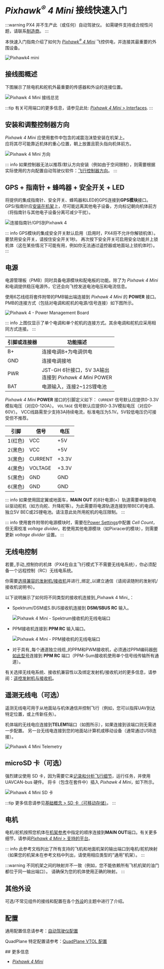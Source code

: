 # _Pixhawk<sup>&reg;</sup> 4 Mini_ 接线快速入门

:::warning
PX4 并不生产此（或任何）自动驾驶仪。
如需硬件支持或合规性问题，请联系[制造商](https://holybro.com/)。
:::

本快速入门指南介绍了如何为 [_Pixhawk<sup>&reg;</sup> 4 Mini_](../flight_controller/pixhawk4_mini.md) 飞控供电，并连接其最重要的外围设备。

![Pixhawk4 mini](../../assets/flight_controller/pixhawk4mini/pixhawk4mini_iso_1.png)

## 接线图概述

下图展示了除电机和舵机外最重要的传感器和外设的连接位置。

![*Pixhawk 4 Mini* 接线总览](../../assets/flight_controller/pixhawk4mini/pixhawk4mini_wiring_overview.png)

:::tip
有关可用端口的更多信息，请参见此处: [_Pixhawk 4 Mini_ > Interfaces](../flight_controller/pixhawk4_mini.md#interfaces).
:::

## 安装和调整控制器方向

_Pixhawk 4 Mini_ 应使用套件中包含的减震泡沫垫安装在机架上。  
应将其尽可能靠近机体的重心位置，朝上放置且箭头指向机体前方。

![*Pixhawk 4 Mini* 方向](../../assets/flight_controller/pixhawk4mini/pixhawk4mini_orientation.png)

::: info
如果控制器无法以推荐/默认方向安装（例如由于空间限制），则需要根据实际使用的方向配置自动驾驶仪软件：[飞行控制器方向](../config/flight_controller_orientation.md)。
:::

## GPS + 指南针 + 蜂鸣器 + 安全开关 + LED

将提供的集成指南针、安全开关、蜂鸣器和LED的GPS连接到**GPS模块**接口。GPS/指南针应[安装在机架](../assembly/mount_gps_compass.md)上，尽可能远离其他电子设备，方向标记朝向机体前方（将指南针与其他电子设备分离可减少干扰）。

![连接指南针/GPS到Pixhawk 4](../../assets/flight_controller/pixhawk4mini/pixhawk4mini_gps.png)

::: info
GPS模块的集成安全开关默认启用（启用时，PX4将不允许你解锁机体）。
要禁用安全开关，请按住安全开关1秒。
再次按下安全开关可启用安全功能并上锁机体（这在某些情况下可能有用，例如你无法通过遥控器或地面站上锁机体时）。
:::

## 电源

电源管理板（PMB）同时具备电源模块和配电板的功能。除了为 _Pixhawk 4 Mini_ 和电调提供稳压电源外，它还会向飞控发送电池电压和电流信息。

使用6芯线缆将套件附带的PMB输出端连接到 _Pixhawk 4 Mini_ 的 **POWER** 接口。PMB的连接方式（包括对电调和舵机的电源/信号连接）如下图所示。

![Pixhawk 4 - Power Management Board](../../assets/flight_controller/pixhawk4mini/pixhawk4mini_power_management.png)

::: info
上图仅显示了单个电调和单个舵机的连接方式。其余电调和舵机应采用相同方式连接。
:::

| 引脚或连接器 | 功能描述 |
| ------------------- | -------------------------------------------------------------------------- |
| B+                  | 连接电调B+为电调供电 |
| GND                 | 连接电调接地 |
| PWR                 | JST-GH 6针接口，5V 3A输出<br>连接到 _Pixhawk 4 Mini_ POWER |
| BAT                 | 电源输入，连接2~12S锂电池 |

_Pixhawk 4 Mini_ **POWER** 接口的引脚定义如下：
`CURRENT` 信号默认应提供0-3.3V模拟电压（对应0-120A）。
`VOLTAGE` 信号默认应提供0-3.3V模拟电压（对应0-60V）。
VCC线路需至少支持3A持续电流，标准电压为5.1V。5V较低电压仍可接受但不推荐。

| 引脚 | 信号 | 电压 |
| -------- | ------- | ----- |
| 1(红色)   | VCC     | +5V   |
| 2(黑色) | VCC     | +5V   |
| 3(黑色) | CURRENT | +3.3V |
| 4(黑色) | VOLTAGE | +3.3V |
| 5(黑色) | GND     | GND   |
| 6(黑色) | GND     | GND   |

::: info
如果使用固定翼或地面车，**MAIN OUT** 的8针电源(+）轨道需要单独供电以驱动舵机（如方向舵、升降舵等）。为此需要将电源轨道连接到带BEC的电调、独立5V BEC或2S锂电池。请注意此处所用舵机的电压限制。
:::

::: info
使用套件附带的电源模块时，需要在[Power Settings](https://docs.qgroundcontrol.com/master/en/qgc-user-guide/setup_view/power.html)中配置 _Cell Count_，但无需校准 _voltage divider_。若使用其他电源模块（如Pixracer的模块），则需要更新 _voltage divider_ 设置。
:::

## 无线电控制

若要_手动_控制你的机体（PX4在自主飞行模式下不需要无线电系统），你必须配备一个远程控制（RC）无线电系统。

你需要[选择兼容的发射机/接收机](../getting_started/rc_transmitter_receiver.md)并进行_绑定_以建立通信（请阅读随附的发射机/接收机说明书）。

以下说明展示了如何将不同类型的接收机连接到_Pixhawk 4 Mini_：

- Spektrum/DSM或S.BUS接收机连接到 **DSM/SBUS RC** 输入。

  ![Pixhawk 4 Mini - Spektrum接收机的无线电端口](../../assets/flight_controller/pixhawk4mini/pixhawk4mini_rc_dsmsbus.png)

- PPM接收机连接到 **PPM RC** 输入端口。

  ![Pixhawk 4 Mini - PPM接收机的无线电端口](../../assets/flight_controller/pixhawk4mini/pixhawk4mini_rc_ppm.png)

- 对于具有_每个通道独立线缆_的PPM和PWM接收机，必须通过PPM编码器[例如此型号](http://www.getfpv.com/radios/radio-accessories/holybro-ppm-encoder-module.html)连接到 **PPM RC** 端口（PPM-Sum接收机使用单个信号线传输所有通道）。

有关选择无线电系统、接收机兼容性以及绑定发射机/接收机对的更多信息，请参阅：[遥控发射机与接收机](../getting_started/rc_transmitter_receiver.md)。

## 遥测无线电（可选）

遥测无线电可用于从地面站与机体通信并控制飞行（例如，您可以指挥UAV到达特定位置，或上传新任务）。

机体端的无线电应连接到**TELEM1**端口（如图所示），如果连接到该端口则无需进一步配置。
另一台无线电连接到您的地面站计算机或移动设备（通常通过USB连接）。

![Pixhawk 4 Mini Telemetry](../../assets/flight_controller/pixhawk4mini/pixhawk4mini_telemetry.png)

## microSD 卡（可选）

强烈建议使用 SD 卡，因为需要它来[记录和分析飞行细节](../getting_started/flight_reporting.md)，运行任务，并使用 UAVCAN-bus 硬件。
将卡（包含在套件中）插入 _Pixhawk 4 Mini_，如下所示。

![Pixhawk 4 Mini SD 卡](../../assets/flight_controller/pixhawk4mini/pixhawk4mini_sdcard.png)

:::tip
更多信息请参见[基础概念 > SD 卡（可移动存储）](../getting_started/px4_basic_concepts.md#sd-cards-removable-memory)。
:::

## 电机

电机/舵机按照您机体在[机架参考](../airframes/airframe_reference.md)中指定的顺序连接到**MAIN OUT**端口。有关更多细节，请参阅[_Pixhawk 4 Mini_ > 支持的平台](../flight_controller/pixhawk4_mini.md#supported-platforms)。

::: info
此参考文档列出了所有支持的飞机和地面机架的输出端口到电机/舵机映射（如果您的机架未在参考文档中列出，请使用相应类型的"通用"机架）。
:::

:::warning
不同机架之间的映射并不一致（例如，您不能依赖所有飞机机架的油门都位于同一输出端口）。
请确保为您的机体使用正确的映射。
:::

## 其他外设

可选/不常见组件的接线和配置在各个[外设](../peripherals/index.md)的主题中进行了介绍。

## 配置

通用配置信息请参考：[自动驾驶仪配置](../config/index.md)

QuadPlane 特定配置请参考：[QuadPlane VTOL 配置](../config_vtol/vtol_quad_configuration.md)

<!-- Nice to have detailed wiring infographic and instructions for different vehicle types. -->## 更多信息

- [_Pixhawk 4 Mini_](../flight_controller/pixhawk4_mini.md)